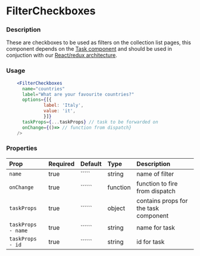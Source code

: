 FilterCheckboxes
=========

### Description

These are checkboxes to be used as filters on the collection list pages, this component depends on the [Task component](https://github.com/uktrade/data-hub-frontend/tree/master/src/client/components/Task) and should be used in conjuction with our [React/redux architecture](https://github.com/uktrade/data-hub-frontend/blob/master/docs/Redux%20and%20Saga.md).

### Usage

```jsx
    <FilterCheckboxes
      name="countries"
      label="What are your favourite countries?"
      options={[{
              label: 'Italy',
              value: 'it',
              }]}
      taskProps={...taskProps} // task to be forwarded on
      onChange={()=> // function from dispatch}
    />
```

### Properties
Prop | Required | Default | Type | Description
:--- | :------- | :------ | :--- | :----------
`name` | true | ````` | string | name of filter
`onChange` | true | `````` | function | function to fire from dispatch
`taskProps` | true | `````` | object | contains props for the task component
`taskProps - name` | true | `````` | string | name for task
`taskProps - id` | true | `````` | string | id for task


